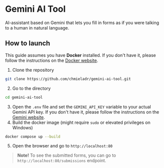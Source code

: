 # Gemini AI Tool
AI-assistant based on Gemini that lets you fill in forms as if you were talking to a human in natural language.

## How to launch
This guide assumes you have **Docker** installed.
If you don't have it, please follow the instructions on the [Docker website](https://docs.docker.com/get-docker/).

1. Clone the repository
```bash
git clone https://github.com/chmieladr/gemini-ai-tool.git
```
2. Go to the directory
```bash
cd gemini-ai-tool
```
3. Open the `.env` file and set the `GEMINI_API_KEY` variable to your actual Gemini API key.
   If you don't have it, please follow the instructions on the [Gemini website](https://aistudio.google.com/apikey).
4. Build the docker image (might require `sudo` or elevated privileges on Windows)
```bash
docker compose up --build
```
5. Open the browser and go to `http://localhost:80`

> **Note!** To see the submitted forms, you can go to `http://localhost:80/submissions` endpoint.